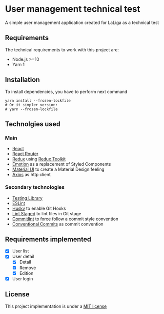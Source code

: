 # User management technical test

A simple user management application created for LaLiga as a technical test

## Requirements

The technical requirements to work with this project are:

- Node.js >=10
- Yarn 1

## Installation

To install dependencies, you have to perform next command

```shell
yarn install --frozen-lockfile
# Or it simpler version:
# yarn --frozen-lockfile
```

## Technolgies used

### Main

- [React](https://reactjs.org/)
- [React Router](https://reacttraining.com/react-router/)
- [Redux](https://redux.js.org/) using [Redux Toolkit](https://redux-toolkit.js.org/)
- [Emotion](https://emotion.sh/) as a replacement of Styled Components
- [Material UI](https://material-ui.com/) to create a Material Design feeling
- [Axios](https://github.com/axios/axios) as http client

### Secondary technologies
- [Testing Library](https://testing-library.com/)
- [ESLint](https://eslint.org/)
- [Husky](https://github.com/typicode/husky) to enable Git Hooks
- [Lint Staged](https://github.com/okonet/lint-staged) to lint files in Git stage
- [Commitlint](https://commitlint.js.org/) to force follow a commit style convention
- [Conventional Commits](https://www.conventionalcommits.org/en/v1.0.0/) as commit convention

## Requirements implemented

- [x] User list
- [x] User detail
  - [x] Detail
  - [x] Remove
  - [x] Edition
- [x] User login

## License

This project implementation is under a [MIT license](./LICENSE)
